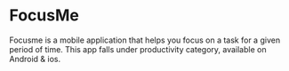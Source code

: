 # FocusMe

Focusme is a mobile application that helps you focus on a task for a given period of time. 
This app falls under productivity category, available on Android & ios.



